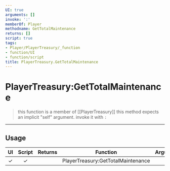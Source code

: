 ```yaml
---
UI: true
arguments: []
invoke: ':'
memberOf: Player
methodname: GetTotalMaintenance
returns: []
script: true
tags:
- Player/PlayerTreasury/_function
- function/UI
- function/script
title: PlayerTreasury.GetTotalMaintenance
---
```

# PlayerTreasury:GetTotalMaintenance
> this function is a member of [[PlayerTreasury]]
> this method expects an implicit "self" argument. invoke it with `:`
-----
## Usage
|  UI | Script | Returns | Function | Arguments |
|:---:|:------:|-------:|:--------:|:---------|
|✓|✓||PlayerTreasury:GetTotalMaintenance||
